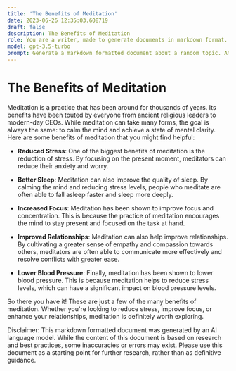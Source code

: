 ```yaml
---
title: 'The Benefits of Meditation'
date: 2023-06-26 12:35:03.608719
draft: false
description: The Benefits of Meditation
role: You are a writer, made to generate documents in markdown format. It is very important that all of the documents you generate are in valid markdown format.
model: gpt-3.5-turbo
prompt: Generate a markdown formatted document about a random topic. At the bottom, include a disclaimer explaining that the document was generated by you. The first line of the document should be the title. Make sure that the entire document is in proper markdown format, using a mix of various tags to make the document visually appealing.
---
```


# The Benefits of Meditation

Meditation is a practice that has been around for thousands of years. Its benefits have been touted by everyone from ancient religious leaders to modern-day CEOs. While meditation can take many forms, the goal is always the same: to calm the mind and achieve a state of mental clarity. Here are some benefits of meditation that you might find helpful:

- **Reduced Stress**: One of the biggest benefits of meditation is the reduction of stress. By focusing on the present moment, meditators can reduce their anxiety and worry.

- **Better Sleep**: Meditation can also improve the quality of sleep. By calming the mind and reducing stress levels, people who meditate are often able to fall asleep faster and sleep more deeply.

- **Increased Focus**: Meditation has been shown to improve focus and concentration. This is because the practice of meditation encourages the mind to stay present and focused on the task at hand.

- **Improved Relationships**: Meditation can also help improve relationships. By cultivating a greater sense of empathy and compassion towards others, meditators are often able to communicate more effectively and resolve conflicts with greater ease.

- **Lower Blood Pressure**: Finally, meditation has been shown to lower blood pressure. This is because meditation helps to reduce stress levels, which can have a significant impact on blood pressure levels.

So there you have it! These are just a few of the many benefits of meditation. Whether you're looking to reduce stress, improve focus, or enhance your relationships, meditation is definitely worth exploring.

Disclaimer: This markdown formatted document was generated by an AI language model. While the content of this document is based on research and best practices, some inaccuracies or errors may exist. Please use this document as a starting point for further research, rather than as definitive guidance.